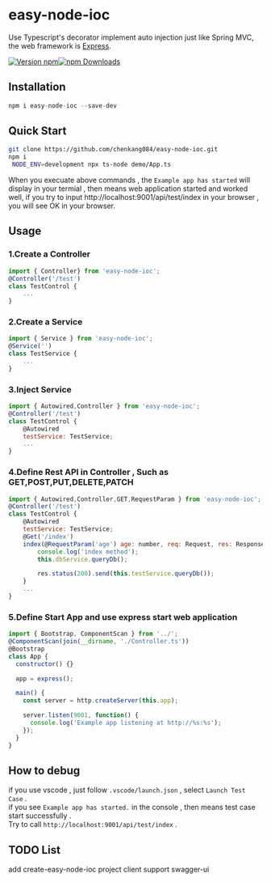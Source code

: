 # easy-node-ioc

Use Typescript's decorator implement auto injection just like Spring MVC, the web framework is [Express](https://expressjs.com/).

[![Version npm](https://img.shields.io/npm/v/winston.svg?style=flat-square)](https://www.npmjs.com/package/winston)[![npm Downloads](https://img.shields.io/npm/dm/winston.svg?style=flat-square)](https://npmcharts.com/compare/winston?minimal=true)

## Installation

```js
npm i easy-node-ioc --save-dev
```

## Quick Start

```sh
git clone https://github.com/chenkang084/easy-node-ioc.git
npm i
 NODE_ENV=development npx ts-node demo/App.ts
```

When you execuate above commands , the `Example app has started` will display in your termial , then means web application started and worked well, if you try to input http://localhost:9001/api/test/index in your browser , you will see OK in your browser.

## Usage

### 1.Create a Controller

```javascript
import { Controller} from 'easy-node-ioc';
@Controller('/test')
class TestControl {
    ...
}
```

### 2.Create a Service

```javascript
import { Service } from 'easy-node-ioc';
@Service('')
class TestService {
    ...
}
```

### 3.Inject Service

```javascript
import { Autowired,Controller } from 'easy-node-ioc';
@Controller('/test')
class TestControl {
    @Autowired
    testService: TestService;
    ...
}
```

### 4.Define Rest API in Controller , Such as GET,POST,PUT,DELETE,PATCH

```javascript
import { Autowired,Controller,GET,RequestParam } from 'easy-node-ioc';
@Controller('/test')
class TestControl {
    @Autowired
    testService: TestService;
    @Get('/index')
    index(@RequestParam('age') age: number, req: Request, res: Response) {
        console.log('index method');
        this.dbService.queryDb();

        res.status(200).send(this.testService.queryDb());
    }
    ...
}
```

### 5.Define Start App and use express start web application

```javascript
import { Bootstrap, ComponentScan } from '../';
@ComponentScan(join(__dirname, './Controller.ts'))
@Bootstrap
class App {
  constructor() {}

  app = express();

  main() {
    const server = http.createServer(this.app);

    server.listen(9001, function() {
      console.log('Example app listening at http://%s:%s');
    });
  }
}
```

## How to debug

if you use vscode , just follow `.vscode/launch.json` , select `Launch Test Case` .  
if you see `Example app has started.` in the console , then means test case start successfully .  
Try to call `http://localhost:9001/api/test/index` .

## TODO List

add create-easy-node-ioc project client
support swagger-ui
